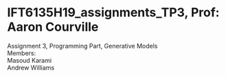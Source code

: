 # IFT6135H19_assignments_TP3, Prof: Aaron Courville
Assignment 3, Programming Part,
Generative Models\
Members:\
Masoud Karami\
Andrew Williams
